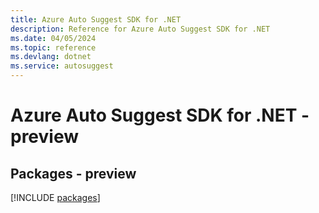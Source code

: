 ```yaml
---
title: Azure Auto Suggest SDK for .NET
description: Reference for Azure Auto Suggest SDK for .NET
ms.date: 04/05/2024
ms.topic: reference
ms.devlang: dotnet
ms.service: autosuggest
---
```

# Azure Auto Suggest SDK for .NET - preview
## Packages - preview
[!INCLUDE [packages](auto-suggest-index.md)]